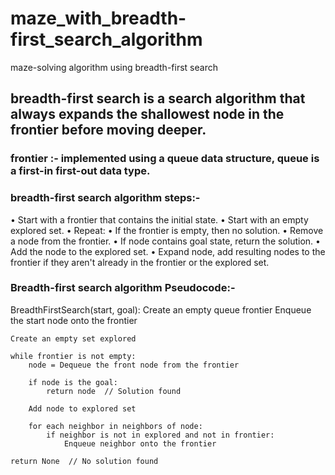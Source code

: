 # maze_with_breadth-first_search_algorithm
maze-solving algorithm using breadth-first search
## breadth-first search is a search algorithm that always expands the shallowest node in the frontier before moving deeper.
### frontier :- implemented using a queue data structure, **queue** is a first-in first-out data type.
### breadth-first search algorithm steps:-
• Start with a frontier that contains the initial state. 
• Start with an empty explored set. 
• Repeat: 
• If the frontier is empty, then no solution. 
• Remove a node from the frontier. 
• If node contains goal state, return the solution. 
• Add the node to the explored set. 
• Expand node, add resulting nodes to the frontier if they 
aren't already in the frontier or the explored set.

### Breadth-first search algorithm Pseudocode:-

BreadthFirstSearch(start, goal):
    Create an empty queue frontier
    Enqueue the start node onto the frontier
    
    Create an empty set explored
    
    while frontier is not empty:
        node = Dequeue the front node from the frontier
        
        if node is the goal:
            return node  // Solution found
        
        Add node to explored set
        
        for each neighbor in neighbors of node:
            if neighbor is not in explored and not in frontier:
                Enqueue neighbor onto the frontier
                
    return None  // No solution found

